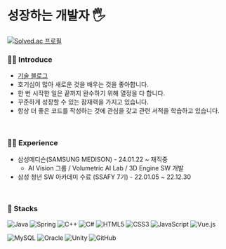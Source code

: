 # 성장하는 개발자 🖐
[![Solved.ac
프로필](http://mazassumnida.wtf/api/v2/generate_badge?boj=choijoohee)](https://solved.ac/choijoohee)

### **🙋‍♀️ Introduce**
* [기술 블로그](https://codingwell.tistory.com/)
* 호기심이 많아 새로운 것을 배우는 것을 좋아합니다. <br>
* 한 번 시작한 일은 끝까지 완수하기 위해 열정을 다 합니다.<br>
* 꾸준하게 성장할 수 있는 잠재력을 가지고 있습니다. <br>
* 항상 더 좋은 코드를 작성하는 것에 관심을 갖고 관련 서적을 학습하고 있습니다.
<br>

### 👩‍💻 Experience
* 삼성메디슨(SAMSUNG MEDISON) - 24.01.22 ~ 재직중
  * AI Vision 그룹 / Volumetric AI Lab / 3D Engine SW 개발
* 삼성 청년 SW 아카데미 수료 (SSAFY 7기) - 22.01.05 ~ 22.12.30


<br>

### 🔨 Stacks
![Java](https://img.shields.io/badge/java-%23ED8B00.svg?style=for-the-badge&logo=java&logoColor=white)
  ![Spring](https://img.shields.io/badge/spring-%236DB33F.svg?style=for-the-badge&logo=spring&logoColor=white)
![C++](https://img.shields.io/badge/c++-%2300599C.svg?style=for-the-badge&logo=c%2B%2B&logoColor=white)
![C#](https://img.shields.io/badge/c%23-%23239120.svg?style=for-the-badge&logo=c-sharp&logoColor=white)
![HTML5](https://img.shields.io/badge/html5-%23E34F26.svg?style=for-the-badge&logo=html5&logoColor=white)
![CSS3](https://img.shields.io/badge/css3-%231572B6.svg?style=for-the-badge&logo=css3&logoColor=white)
![JavaScript](https://img.shields.io/badge/javascript-%23323330.svg?style=for-the-badge&logo=javascript&logoColor=%23F7DF1E)
![Vue.js](https://img.shields.io/badge/vue.js-4FC08D?style=for-the-badge&logo=vue.js&logoColor=white)

  ![MySQL](https://img.shields.io/badge/mysql-%2300f.svg?style=for-the-badge&logo=mysql&logoColor=white)
  ![Oracle](https://img.shields.io/badge/Oracle-F80000?style=for-the-badge&logo=oracle&logoColor=white)
  ![Unity](https://img.shields.io/badge/unity-%23000000.svg?style=for-the-badge&logo=unity&logoColor=white)
  ![GitHub](https://img.shields.io/badge/github-%23121011.svg?style=for-the-badge&logo=github&logoColor=white)

</div>
